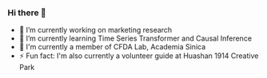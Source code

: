 ### Hi there 👋

<!--
**mickey80273/mickey80273** is a ✨ _special_ ✨ repository because its `README.md` (this file) appears on your GitHub profile.
-->

- 🔭 I’m currently working on marketing research
- 🌱 I’m currently learning Time Series Transformer and Causal Inference
- 💬 I'm currently a member of CFDA Lab, Academia Sinica
- ⚡ Fun fact: I'm also currently a volunteer guide at Huashan 1914 Creative Park
